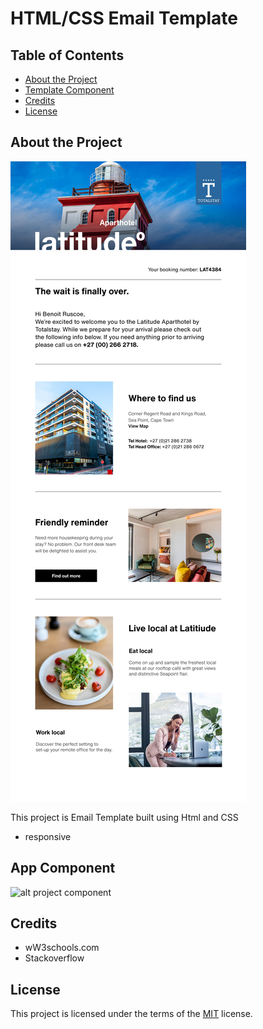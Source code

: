 # HTML/CSS Email Template

## Table of Contents

- [About the Project](#about-the-project)
- [Template Component](#Template-component)
- [Credits](#credits)
- [License](#license)

## About the Project

![alt project banner](https://raw.githubusercontent.com/Asifcreative/Email-Templates/gh-pages/img/0001.jpg)

This project is Email Template built using Html and CSS

- responsive

## App Component

![alt project component]()


## Credits

- wW3schools.com
- Stackoverflow

## License

This project is licensed under the terms of the <a href="https://choosealicense.com/licenses/mit/" rel="nofollow">MIT</a> license.
